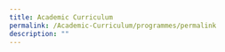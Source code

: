 ```yaml
---
title: Academic Curriculum
permalink: /Academic-Curriculum/programmes/permalink
description: ""
---
```

